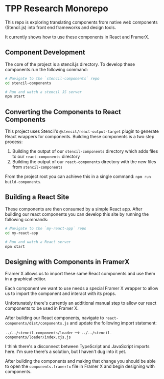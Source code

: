 # TPP Research Monorepo

This repo is exploring translating components from native web components (Stencil.js) into front end frameworks and design tools.

It currently shows how to use these components in React and FramerX.

## Component Development

The core of the project is a stencil.js directory. To develop these components run the following command:

```zsh
# Navigate to the `stencil-components` repo
cd stencil-components

# Run and watch a stencil JS server
npm start
```

## Converting the Components to React Components

This project uses Stencil's `@stencil/react-output-target` plugin to generate React wrappers for components. Building these components is a two step process:

1. Building the output of our `stencil-components` directory which adds files to our `react-components` directory
2. Building the output of our `react-components` directory with the new files from `stencil-components`

From the project root you can achieve this in a single command: `npm run build-components`.

## Building a React Site

These components are then consumed by a simple React app. After building our react components you can develop this site by running the following commands:

```zsh
# Navigate to the `my-react-app` repo
cd my-react-app

# Run and watch a React server
npm start
```

## Designing with Components in FramerX

Framer X allows us to import these same React components and use them in a graphical editor.

Each component we want to use needs a special Framer X wrapper to allow us to import the component and interact with its props.

Unfortunately there's currently an additional manual step to allow our react components to be used in Framer X.

After building our React components, navigate to `react-components/dist/components.js` and update the following import statement:

`../../stencil-components/loader` --> `../../stencil-components/loader/index.cjs.js`

I think there's a disconnect between TypeScript and JavaScript imports here. I'm sure there's a solution, but I haven't dug into it yet.

After building the components and making that change you should be able to open the `components.framerfx` file in Framer X and begin designing with components.
